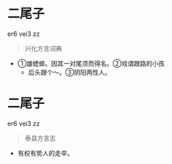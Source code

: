 # 二尾子
er6 vei3 zz
> 兴化方言词典
- ①雄蟋蟀。因其一对尾须而得名。②戏谓跟路的小孩
  - 后头跟个～。③阴阳两性人。

# 二尾子
er6 vei3 zz
> 泰县方言志
- 有权有势人的走卒。
